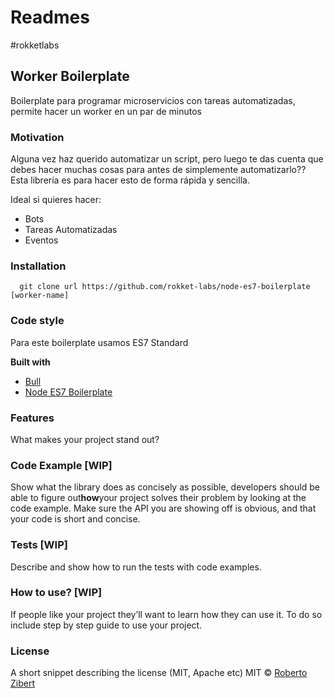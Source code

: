 # Readmes

#rokketlabs

## Worker Boilerplate

Boilerplate para programar microservicios con tareas automatizadas, permite hacer un worker en un par de minutos

### Motivation

Alguna vez haz querido automatizar un script, pero luego te das cuenta que debes hacer muchas cosas para antes de simplemente automatizarlo?? Esta librería es para hacer esto de forma rápida y sencilla.

Ideal si quieres hacer:

- Bots
- Tareas Automatizadas
- Eventos

### Installation

```
  git clone url https://github.com/rokket-labs/node-es7-boilerplate [worker-name]
```

### Code style

Para este boilerplate usamos ES7 Standard

**Built with**

- [Bull](https://github.com/OptimalBits/bull)
- [Node ES7 Boilerplate](https://github.com/rokket-labs/node-es7-boilerplate)

### Features

What makes your project stand out?

### Code Example [WIP]

Show what the library does as concisely as possible, developers should be able to figure out**how**your project solves their problem by looking at the code example. Make sure the API you are showing off is obvious, and that your code is short and concise.

### Tests [WIP]

Describe and show how to run the tests with code examples.

### How to use? [WIP]

If people like your project they’ll want to learn how they can use it. To do so include step by step guide to use your project.

### License

A short snippet describing the license (MIT, Apache etc)
MIT © [Roberto Zibert](https://medium.com/media/b9bbc4fe57d0fcb03deb64a4d0f537af?postId=7ac01da88ab3)
